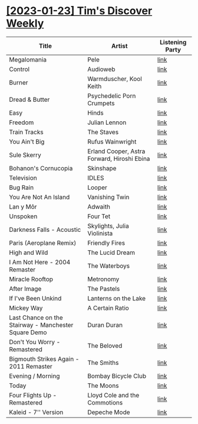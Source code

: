 # [[2023-01-23] Tim's Discover Weekly](https://open.spotify.com/user/zachthehammer/playlist/5Vz1QsQ02IWIRrOah7WHDr)

| Title | Artist | Listening Party |
| --- | --- | --- |
| Megalomania | Pele | [link](https://timstwitterlisteningparty.com/pages/replay/feed_703.html) |
| Control | Audioweb | [link](https://timstwitterlisteningparty.com/pages/replay/feed_837.html) |
| Burner | Warmduscher, Kool Keith | [link](https://timstwitterlisteningparty.com/pages/replay/feed_261.html) |
| Dread & Butter | Psychedelic Porn Crumpets | [link](https://timstwitterlisteningparty.com/pages/replay/feed_1056.html) |
| Easy | Hinds | [link](https://timstwitterlisteningparty.com/pages/replay/feed_254.html) |
| Freedom | Julian Lennon | [link](https://timstwitterlisteningparty.com/pages/replay/feed_1132.html) |
| Train Tracks | The Staves | [link](https://timstwitterlisteningparty.com/pages/replay/feed_632.html) |
| You Ain't Big | Rufus Wainwright | [link](https://timstwitterlisteningparty.com/pages/replay/feed_314.html) |
| Sule Skerry | Erland Cooper, Astra Forward, Hiroshi Ebina | [link](https://timstwitterlisteningparty.com/pages/replay/feed_491.html) |
| Bohanon's Cornucopia | Skinshape | [link](https://timstwitterlisteningparty.com/pages/replay/feed_1182.html) |
| Television | IDLES | [link](https://timstwitterlisteningparty.com/pages/replay/feed_128.html) |
| Bug Rain | Looper | [link](https://timstwitterlisteningparty.com/pages/replay/feed_318.html) |
| You Are Not An Island | Vanishing Twin | [link]() |
| Lan y Môr | Adwaith | [link](https://timstwitterlisteningparty.com/pages/replay/feed_1099.html) |
| Unspoken | Four Tet | [link]() |
| Darkness Falls - Acoustic | Skylights, Julia Violinista | [link](https://timstwitterlisteningparty.com/pages/replay/feed_1082.html) |
| Paris (Aeroplane Remix) | Friendly Fires | [link](https://timstwitterlisteningparty.com/pages/replay/feed_282.html) |
| High and Wild | The Lucid Dream | [link](https://timstwitterlisteningparty.com/pages/replay/feed_766.html) |
| I Am Not Here - 2004 Remaster | The Waterboys | [link](https://timstwitterlisteningparty.com/pages/replay/feed_328.html) |
| Miracle Rooftop | Metronomy | [link](https://timstwitterlisteningparty.com/pages/replay/feed_348.html) |
| After Image | The Pastels | [link](https://timstwitterlisteningparty.com/pages/replay/feed_207.html) |
| If I've Been Unkind | Lanterns on the Lake | [link](https://timstwitterlisteningparty.com/pages/replay/feed_806.html) |
| Mickey Way | A Certain Ratio | [link](https://timstwitterlisteningparty.com/pages/replay/feed_203.html) |
| Last Chance on the Stairway - Manchester Square Demo | Duran Duran | [link](https://timstwitterlisteningparty.com/pages/replay/feed_181.html) |
| Don't You Worry - Remastered | The Beloved | [link](https://timstwitterlisteningparty.com/pages/replay/feed_488.html) |
| Bigmouth Strikes Again - 2011 Remaster | The Smiths | [link](https://timstwitterlisteningparty.com/pages/replay/feed_423.html) |
| Evening / Morning | Bombay Bicycle Club | [link](https://timstwitterlisteningparty.com/pages/replay/feed_577.html) |
| Today | The Moons | [link](https://timstwitterlisteningparty.com/pages/replay/feed_513.html) |
| Four Flights Up - Remastered | Lloyd Cole and the Commotions | [link](https://timstwitterlisteningparty.com/pages/replay/feed_49.html) |
| Kaleid - 7'' Version | Depeche Mode | [link]() |
